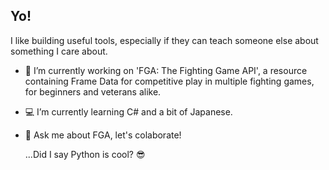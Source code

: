 ## Yo!

I like building useful tools, especially if they can teach someone else about something I care about.

- 💪 I’m currently working on 'FGA: The Fighting Game API', a resource containing Frame Data for competitive play in multiple fighting games, for beginners and veterans alike.
- 💻 I’m currently learning C# and a bit of Japanese.
- 💬 Ask me about FGA, let's colaborate!

  ...Did I say Python is cool? 😎

